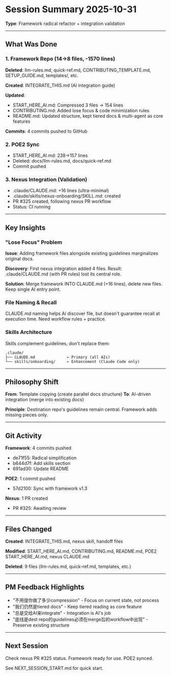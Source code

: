 # Session Summary 2025-10-31

**Type**: Framework radical refactor + integration validation

---

## What Was Done

### 1. Framework Repo (14→8 files, -1570 lines)

**Deleted**: llm-rules.md, quick-ref.md, CONTRIBUTING_TEMPLATE.md, SETUP_GUIDE.md, templates/, etc.

**Created**: INTEGRATE_THIS.md (AI integration guide)

**Updated**:
- START_HERE_AI.md: Compressed 3 files → 154 lines
- CONTRIBUTING.md: Added lose focus & code minimization rules
- README.md: Updated structure, kept tiered docs & multi-agent as core features

**Commits**: 4 commits pushed to GitHub

### 2. POE2 Sync

- START_HERE_AI.md: 238→157 lines
- Deleted: docs/llm-rules.md, docs/quick-ref.md
- Commit pushed

### 3. Nexus Integration (Validation)

- .claude/CLAUDE.md: +16 lines (ultra-minimal)
- .claude/skills/nexus-onboarding/SKILL.md: created
- PR #325 created, following nexus PR workflow
- Status: CI running

---

## Key Insights

### "Lose Focus" Problem

**Issue**: Adding framework files alongside existing guidelines marginalizes original docs.

**Discovery**: First nexus integration added 4 files. Result: .claude/CLAUDE.md (with PR rules) lost its central role.

**Solution**: Merge framework INTO CLAUDE.md (+16 lines), delete new files. Keep single AI entry point.

### File Naming & Recall

CLAUDE.md naming helps AI discover file, but doesn't guarantee recall at execution time. Need workflow rules + practice.

### Skills Architecture

Skills complement guidelines, don't replace them:
```
.claude/
├── CLAUDE.md              ← Primary (all AIs)
└── skills/onboarding/     ← Enhancement (Claude Code only)
```

---

## Philosophy Shift

**From**: Template copying (create parallel docs structure)
**To**: AI-driven integration (merge into existing docs)

**Principle**: Destination repo's guidelines remain central. Framework adds missing pieces only.

---

## Git Activity

**Framework**: 4 commits pushed
- de71f55: Radical simplification
- b644d7f: Add skills section
- 691ad30: Update README

**POE2**: 1 commit pushed
- 57d2100: Sync with framework v1.3

**Nexus**: 1 PR created
- PR #325: Awaiting review

---

## Files Changed

**Created**: INTEGRATE_THIS.md, nexus skill, handoff files

**Modified**: START_HERE_AI.md, CONTRIBUTING.md, README.md, POE2 START_HERE_AI.md, nexus CLAUDE.md

**Deleted**: 9 files (llm-rules.md, quick-ref.md, templates, etc.)

---

## PM Feedback Highlights

- "不用提你做了多少compression" - Focus on current state, not process
- "我们仍然是tiered docs" - Keep tiered reading as core feature
- "总是交给AI来integrate" - Integration is AI's job
- "底线是dest repo的guidelines必须在merge后的workflow中出现" - Preserve existing structure

---

## Next Session

Check nexus PR #325 status. Framework ready for use. POE2 synced.

See NEXT_SESSION_START.md for quick start.
